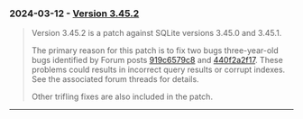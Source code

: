 ### 2024\-03\-12 \- [Version 3\.45\.2](releaselog/3_45_2.html)


> Version 3\.45\.2 is a patch against SQLite versions 3\.45\.0 and 3\.45\.1\.
> 
> The primary reason for this patch is to fix two bugs three\-year\-old
> bugs identified by Forum posts
> [919c6579c8](https://sqlite.org/forum/forumpost/919c6579c8)
> and [440f2a2f17](https://sqlite.org/forum/forumpost/440f2a2f17).
> These problems could results in incorrect query results or corrupt
> indexes. See the associated forum threads for details.
> 
> Other trifling fixes are also included in the patch.



---

